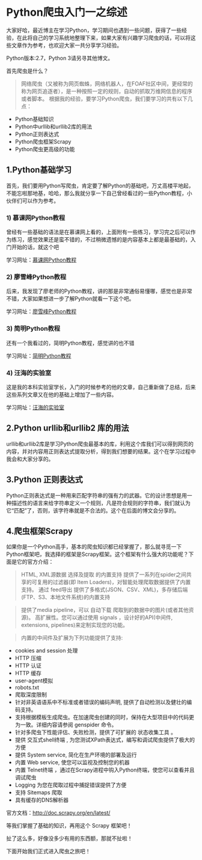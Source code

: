 # Python爬虫入门一之综述

大家好哈，最近博主在学习Python，学习期间也遇到一些问题，获得了一些经验，在此将自己的学习系统地整理下来，如果大家有兴趣学习爬虫的话，可以将这些文章作为参考，也欢迎大家一共分享学习经验。

Python版本:2.7，Python 3请另寻其他博文。

首先爬虫是什么？

> 网络爬虫（又被称为网页蜘蛛，网络机器人，在FOAF社区中间，更经常的称为网页追逐者），是一种按照一定的规则，自动的抓取万维网信息的程序或者脚本。
根据我的经验，要学习Python爬虫，我们要学习的共有以下几点：

- Python基础知识
- Python中urllib和urllib2库的用法
- Python正则表达式
- Python爬虫框架Scrapy
- Python爬虫更高级的功能

## 1.Python基础学习

首先，我们要用Python写爬虫，肯定要了解Python的基础吧，万丈高楼平地起，不能忘啦那地基，哈哈，那么我就分享一下自己曾经看过的一些Python教程，小伙伴们可以作为参考。

### 1) 慕课网Python教程

曾经有一些基础的语法是在慕课网上看的，上面附有一些练习，学习完之后可以作为练习，感觉效果还是蛮不错的，不过稍微遗憾的是内容基本上都是最基础的，入门开始的话，就这个吧

学习网址：[慕课网Python教程](http://www.imooc.com/view/177)

### 2) 廖雪峰Python教程

后来，我发现了廖老师的Python教程，讲的那是非常通俗易懂哪，感觉也是非常不错，大家如果想进一步了解Python就看一下这个吧。

学习网址：[廖雪峰Python教程](http://www.liaoxuefeng.com/wiki/001374738125095c955c1e6d8bb493182103fac9270762a000)

### 3) 简明Python教程

还有一个我看过的，简明Python教程，感觉讲的也不错

学习网址：[简明Python教程](http://woodpecker.org.cn/abyteofpython_cn/chinese/pr01.html#s01)

### 4) 汪海的实验室

这是我的本科实验室学长，入门的时候参考的他的文章，自己重新做了总结，后来这些系列文章又在他的基础上增加了一些内容。

学习网址：[汪海的实验室](http://blog.csdn.net/wxg694175346/article/category/1418998/1)

## 2.Python urllib和urllib2 库的用法

urllib和urllib2库是学习Python爬虫最基本的库，利用这个库我们可以得到网页的内容，并对内容用正则表达式提取分析，得到我们想要的结果。这个在学习过程中我会和大家分享的。

## 3.Python 正则表达式

Python正则表达式是一种用来匹配字符串的强有力的武器。它的设计思想是用一种描述性的语言来给字符串定义一个规则，凡是符合规则的字符串，我们就认为它“匹配”了，否则，该字符串就是不合法的。这个在后面的博文会分享的。

## 4.爬虫框架Scrapy

如果你是一个Python高手，基本的爬虫知识都已经掌握了，那么就寻觅一下Python框架吧，我选择的框架是Scrapy框架。这个框架有什么强大的功能呢？下面是它的官方介绍：

> HTML, XML源数据 选择及提取 的内置支持
提供了一系列在spider之间共享的可复用的过滤器(即 Item Loaders)，对智能处理爬取数据提供了内置支持。
通过 feed导出 提供了多格式(JSON、CSV、XML)，多存储后端(FTP、S3、本地文件系统)的内置支持

> 提供了media pipeline，可以 自动下载 爬取到的数据中的图片(或者其他资源)。
高扩展性。您可以通过使用 signals ，设计好的API(中间件, extensions, pipelines)来定制实现您的功能。

> 内置的中间件及扩展为下列功能提供了支持:
- cookies and session 处理
- HTTP 压缩
- HTTP 认证
- HTTP 缓存
- user-agent模拟
- robots.txt
- 爬取深度限制
- 针对非英语语系中不标准或者错误的编码声明, 提供了自动检测以及健壮的编码支持。
- 支持根据模板生成爬虫。在加速爬虫创建的同时，保持在大型项目中的代码更为一致。详细内容请参阅 genspider 命令。
- 针对多爬虫下性能评估、失败检测，提供了可扩展的 状态收集工具 。
- 提供 交互式shell终端 , 为您测试XPath表达式，编写和调试爬虫提供了极大的方便
- 提供 System service, 简化在生产环境的部署及运行
- 内置 Web service, 使您可以监视及控制您的机器
- 内置 Telnet终端 ，通过在Scrapy进程中钩入Python终端，使您可以查看并且调试爬虫
- Logging 为您在爬取过程中捕捉错误提供了方便
- 支持 Sitemaps 爬取
- 具有缓存的DNS解析器

官方文档：http://doc.scrapy.org/en/latest/

等我们掌握了基础的知识，再用这个 Scrapy 框架吧！

扯了这么多，好像没多少有用的东西额，那就不扯啦！

下面开始我们正式进入爬虫之旅吧！